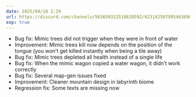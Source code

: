 ```yaml
---
date: 2025/04/10 2:29
url: https://discord.com/channels/563650322518638592/623142507995463690/1359581023352131667
exp: true
---
```

- Bug fix: Mimic trees did not trigger when they were in front of water
- Improvement: Mimic trees kill now depends on the position of the tongue (you won’t get killed instantly when being a tile away)
- Bug fix: Mimic trees depleted all health instead of a single life
- Bug fix: When the mimic wagon copied a water wagon, it didn’t work correctly
- Bug fix: Several map-gen issues fixed
- Improvement: Cleaner mountain design in labyrinth biome
- Regression fix: Some texts are missing now